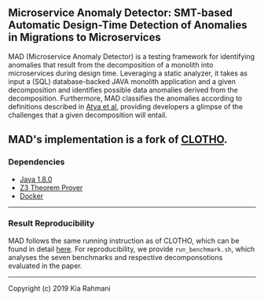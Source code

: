 ## Microservice Anomaly Detector: SMT-based Automatic Design-Time Detection of Anomalies in Migrations to Microservices
MAD (Microservice Anomaly Detector) is a testing framework for identifying anomalies that result from the decomposition of a monolith into microservices during design time.
Leveraging a static analyzer, it takes as input a (SQL) database-backed JAVA monolith application and a given decomposition and identifies possible data anomalies derived from the decomposition.
Furthermore, MAD classifies the anomalies according to definitions described in [Atya et al](https://ieeexplore.ieee.org/abstract/document/839388?casa_token=zuOCltn8xycAAAAA:vrespMjx6ygF-NPiUPWi2MyaOwlK_CUYzRWOnMXzDZvrb7XEUKdmhA8OG7lN-N1emW6_RaDD8Lk), providing developers a glimpse of the challenges that a given decomposition will entail. 

MAD's implementation is a fork of [CLOTHO](https://github.com/Kiarahmani/CLOTHO).
---

### Dependencies 
- [Java 1.8.0](https://java.com/en/download/help/index_installing.xml)
- [Z3 Theorem Prover](https://github.com/Z3Prover/z3)
- [Docker](https://www.docker.com/)


---

### Result Reproducibility

MAD follows the same running instruction as of CLOTHO, which can be found in detail [here](https://github.com/Kiarahmani/CLOTHO/blob/master/README.md).
For reproducibility, we provide `run_benchmark.sh`, which analyses the seven benchmarks and respective decomponsotions evaluated in the paper.

---
Copyright (c) 2019 Kia Rahmani

